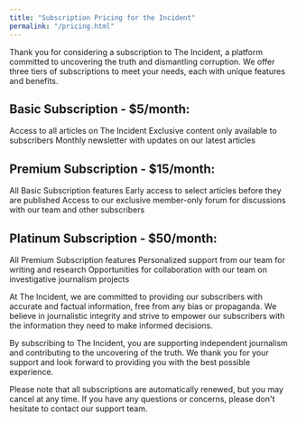 ```yaml
---
title: "Subscription Pricing for the Incident"
permalink: "/pricing.html"
---
```


Thank you for considering a subscription to The Incident, a platform committed to uncovering the truth and dismantling corruption. We offer three tiers of subscriptions to meet your needs, each with unique features and benefits.

## Basic Subscription - $5/month:

Access to all articles on The Incident
Exclusive content only available to subscribers
Monthly newsletter with updates on our latest articles

## Premium Subscription - $15/month:

All Basic Subscription features
Early access to select articles before they are published
Access to our exclusive member-only forum for discussions with our team and other subscribers

## Platinum Subscription - $50/month:

All Premium Subscription features
Personalized support from our team for writing and research
Opportunities for collaboration with our team on investigative journalism projects


At The Incident, we are committed to providing our subscribers with accurate and factual information, free from any bias or propaganda. We believe in journalistic integrity and strive to empower our subscribers with the information they need to make informed decisions.

By subscribing to The Incident, you are supporting independent journalism and contributing to the uncovering of the truth. We thank you for your support and look forward to providing you with the best possible experience.

Please note that all subscriptions are automatically renewed, but you may cancel at any time. If you have any questions or concerns, please don't hesitate to contact our support team.
